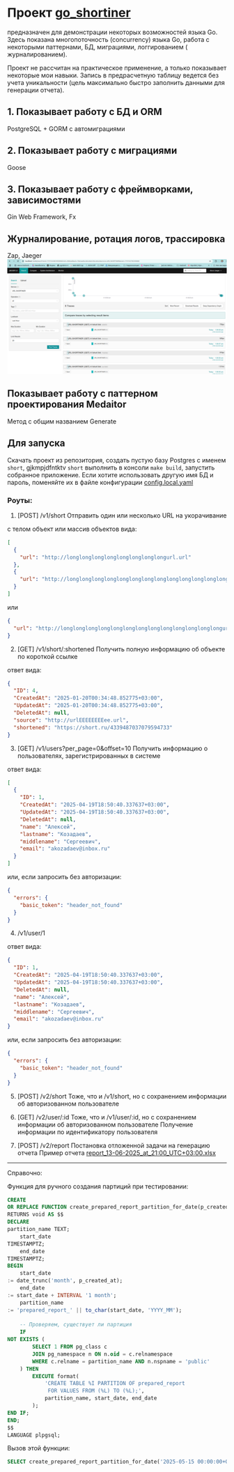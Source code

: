 # Проект [go_shortiner](https://github.com/akozadaev/go_shortiner)

предназначен для демонстрации некоторых возможностей языка Go.
Здесь показана многопоточность (concurrency) языка Go, работа с некоторыми паттернами, БД, миграциями, логгированием (
журналированием).

Проект не рассчитан на практическое применение, а только показывает некоторые мои навыки. Запись в предрасчетную таблицу
ведется без учета уникальности (цель максимально быстро заполнить данными для генерации отчета).


## 1. Показывает работу с БД и ORM

PostgreSQL + GORM с автомиграциями

## 2. Показывает работу с миграциями

Goose

## 3. Показывает работу с фреймворками, зависимостями

Gin Web Framework, Fx

## Журналирование, ротация логов, трассировка

Zap, Jaeger
![img.png](docs/logs.png)

## Показывает работу с паттерном проектирования  Medaitor

Метод с общим названием Generate

## Для запуска

Скачать проект из репозитория, создать пустую базу Postgres с именем ```short```, gjkmpjdfntktv ```short``` выполнить в
консоли ```make build```, запустить собранное приложение.
Если хотите использовать другую имя БД и пароль, поменяйте их в файле
конфигурации [config.local.yaml](config%2Fconfig.local.yaml)

### Роуты:

1. [POST] /v1/short
   Отправить один или несколько URL на укорачивание

с телом объект или массив объектов вида:

```JSON
[
  {
    "url": "http://longlonglonglonglonglonglonglongurl.url"
  },
  {
    "url": "http://longlonglonglonglonglonglonglonglonglonglonglonglongurl.url"
  }
]
```

или

```JSON
{
  "url": "http://longlonglonglonglonglonglonglonglonglonglonglonglongurl.url"
}
```

2. [GET] /v1/short/:shortened
   Получить полную информацию об объекте по короткой ссылке

ответ вида:

```JSON
{
  "ID": 4,
  "CreatedAt": "2025-01-20T00:34:48.852775+03:00",
  "UpdatedAt": "2025-01-20T00:34:48.852775+03:00",
  "DeletedAt": null,
  "source": "http://urlEEEEEEEEee.url",
  "shortened": "https://short.ru/4339487037079594733"
}
```

3. [GET] /v1/users?per_page=0&offset=10
   Получить информацию о пользователях, зарегистрированных в системе

ответ вида:

```JSON
[
  {
    "ID": 1,
    "CreatedAt": "2025-04-19T18:50:40.337637+03:00",
    "UpdatedAt": "2025-04-19T18:50:40.337637+03:00",
    "DeletedAt": null,
    "name": "Алексей",
    "lastname": "Козадаев",
    "middlename": "Сергеевич",
    "email": "akozadaev@inbox.ru"
  }
]
```

или, если запросить без авторизации:

```JSON
{
  "errors": {
    "basic_token": "header_not_found"
  }
}
```

4. /v1/user/1

ответ вида:

```JSON
{
  "ID": 1,
  "CreatedAt": "2025-04-19T18:50:40.337637+03:00",
  "UpdatedAt": "2025-04-19T18:50:40.337637+03:00",
  "DeletedAt": null,
  "name": "Алексей",
  "lastname": "Козадаев",
  "middlename": "Сергеевич",
  "email": "akozadaev@inbox.ru"
}
```

или, если запросить без авторизации:

```JSON
{
  "errors": {
    "basic_token": "header_not_found"
  }
}
```

5. [POST] /v2/short
   Тоже, что и /v1/short, но с сохранением информации об авторизованном пользователе

6. [GET] /v2/user/:id
   Тоже, что и /v1/user/:id, но с сохранением информации об авторизованном пользователе
   Получение информации по идентификатору пользователя
7. [POST] /v2/report
   Постановка отложенной задачи на генерацию отчета
   Пример отчета [report_13-06-2025_at_21:00_UTC+03:00.xlsx](reports%2Freport_13-06-2025_at_21%3A00_UTC%2B03%3A00.xlsx)

___
Справочно:

Функция для ручного создания партиций при тестировании:

```SQL
CREATE
OR REPLACE FUNCTION create_prepared_report_partition_for_date(p_created_at TIMESTAMPTZ)
RETURNS void AS $$
DECLARE
partition_name TEXT;
    start_date
TIMESTAMPTZ;
    end_date
TIMESTAMPTZ;
BEGIN
    start_date
:= date_trunc('month', p_created_at);
    end_date
:= start_date + INTERVAL '1 month';
    partition_name
:= 'prepared_report_' || to_char(start_date, 'YYYY_MM');

    -- Проверяем, существует ли партиция
    IF
NOT EXISTS (
        SELECT 1 FROM pg_class c
        JOIN pg_namespace n ON n.oid = c.relnamespace
        WHERE c.relname = partition_name AND n.nspname = 'public'
    ) THEN
        EXECUTE format(
            'CREATE TABLE %I PARTITION OF prepared_report
             FOR VALUES FROM (%L) TO (%L);',
            partition_name, start_date, end_date
        );
END IF;
END;
$$
LANGUAGE plpgsql;
```

Вызов этой функции:

```SQL
SELECT create_prepared_report_partition_for_date('2025-05-15 00:00:00+03');
```
